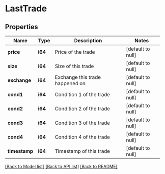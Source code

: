 # LastTrade

## Properties
Name | Type | Description | Notes
------------ | ------------- | ------------- | -------------
**price** | **i64** | Price of the trade | [default to null]
**size** | **i64** | Size of this trade | [default to null]
**exchange** | **i64** | Exchange this trade happened on | [default to null]
**cond1** | **i64** | Condition 1 of the trade | [default to null]
**cond2** | **i64** | Condition 2 of the trade | [default to null]
**cond3** | **i64** | Condition 3 of the trade | [default to null]
**cond4** | **i64** | Condition 4 of the trade | [default to null]
**timestamp** | **i64** | Timestamp of this trade | [default to null]

[[Back to Model list]](../README.md#documentation-for-models) [[Back to API list]](../README.md#documentation-for-api-endpoints) [[Back to README]](../README.md)

